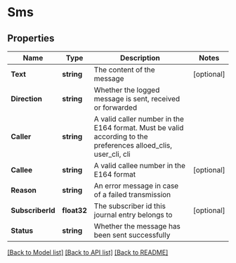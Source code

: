 # Sms

## Properties

Name | Type | Description | Notes
------------ | ------------- | ------------- | -------------
**Text** | **string** | The content of the message | [optional] 
**Direction** | **string** | Whether the logged message is sent, received or forwarded | 
**Caller** | **string** | A valid caller number in the E164 format. Must be valid according to the preferences alloed_clis, user_cli, cli | 
**Callee** | **string** | A valid callee number in the E164 format | [optional] 
**Reason** | **string** | An error message in case of a failed transmission | 
**SubscriberId** | **float32** | The subscriber id this journal entry belongs to | [optional] 
**Status** | **string** | Whether the message has been sent successfully | 

[[Back to Model list]](../README.md#documentation-for-models) [[Back to API list]](../README.md#documentation-for-api-endpoints) [[Back to README]](../README.md)



